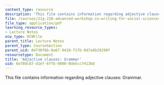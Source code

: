 ```yaml
---
content_type: resource
description: 'This file contains information regarding adjective clauses: Grammar.'
file: /courses/21g-228-advanced-workshop-in-writing-for-social-sciences-and-architecture-els-spring-2007/6e78dc87d1ef6ffb98000de5cc7413bd_MIT21G.228S07_adj_grammar.pdf
file_type: application/pdf
learning_resource_types:
- Lecture Notes
ocw_type: OCWFile
parent_title: Lecture Notes
parent_type: CourseSection
parent_uid: 04f30f6b-0a67-9419-f17b-9d7a4b29299f
resourcetype: Document
title: 'Adjective clauses: Grammar'
uid: 6e78dc87-d1ef-6ffb-9800-0de5cc7413bd
---
```

This file contains information regarding adjective clauses: Grammar.


